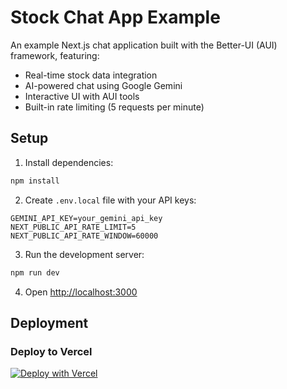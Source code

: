 # Stock Chat App Example

An example Next.js chat application built with the Better-UI (AUI) framework, featuring:
- Real-time stock data integration
- AI-powered chat using Google Gemini
- Interactive UI with AUI tools
- Built-in rate limiting (5 requests per minute)

## Setup

1. Install dependencies:
```bash
npm install
```

2. Create `.env.local` file with your API keys:
```
GEMINI_API_KEY=your_gemini_api_key
NEXT_PUBLIC_API_RATE_LIMIT=5
NEXT_PUBLIC_API_RATE_WINDOW=60000
```

3. Run the development server:
```bash
npm run dev
```

4. Open [http://localhost:3000](http://localhost:3000)

## Deployment

### Deploy to Vercel
[![Deploy with Vercel](https://vercel.com/button)](https://vercel.com/new/clone?repository-url=https://github.com/lantos1618/better-ui/tree/main/examples/stock-chat-app&env=GEMINI_API_KEY&envDescription=Required%20API%20key%20for%20Gemini%20AI&envLink=https://makersuite.google.com/app/apikey)